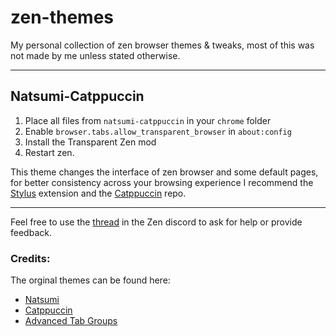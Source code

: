 # zen-themes
My personal collection of zen browser themes &amp; tweaks, most of this was not made by me unless stated otherwise.

---

## Natsumi-Catppuccin
1. Place all files from `natsumi-catppuccin` in your `chrome` folder
2. Enable `browser.tabs.allow_transparent_browser` in `about:config`
3. Install the Transparent Zen mod
4. Restart zen.

This theme changes the interface of zen browser and some default pages, for better consistency across your browsing experience I recommend the [Stylus](https://addons.mozilla.org/en-US/firefox/addon/styl-us/) extension and the [Catppuccin](https://github.com/catppuccin/catppuccin?tab=readme-ov-file) repo.

---

Feel free to use the [thread](https://discord.com/channels/1088172780480114748/1375724926593667102) in the Zen discord to ask for help or provide feedback.

### Credits:
The orginal themes can be found here:

- [Natsumi](https://github.com/greeeen-dev/natsumi-browser)
- [Catppuccin](https://github.com/catppuccin/zen-browser)
- [Advanced Tab Groups](https://github.com/Anoms12/Advanced-Tab-Groups)
